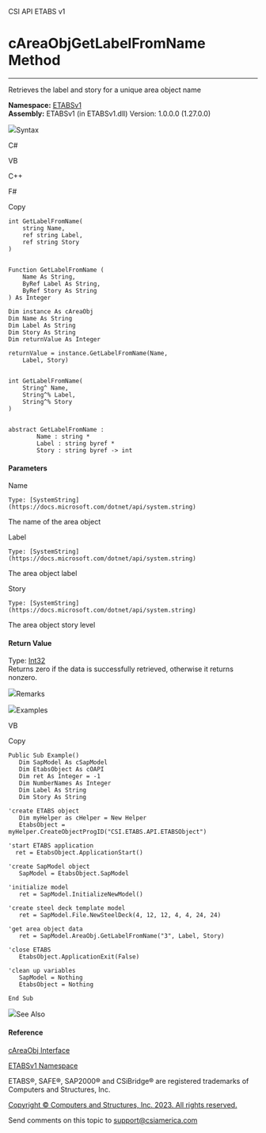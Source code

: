﻿

CSI API ETABS v1

# cAreaObjGetLabelFromName Method  
  
---  
  
Retrieves the label and story for a unique area object name

**Namespace:** [ETABSv1](2780f1b8-2033-5289-2298-1cdb2a7508d9.htm)  
**Assembly:** ETABSv1 (in ETABSv1.dll) Version: 1.0.0.0 (1.27.0.0)

![](../icons/SectionExpanded.png)Syntax

C#

VB

C++

F#

Copy

    
    
    int GetLabelFromName(
    	string Name,
    	ref string Label,
    	ref string Story
    )
    
    
    Function GetLabelFromName ( 
    	Name As String,
    	ByRef Label As String,
    	ByRef Story As String
    ) As Integer
    
    Dim instance As cAreaObj
    Dim Name As String
    Dim Label As String
    Dim Story As String
    Dim returnValue As Integer
    
    returnValue = instance.GetLabelFromName(Name, 
    	Label, Story)
    
    
    int GetLabelFromName(
    	String^ Name, 
    	String^% Label, 
    	String^% Story
    )
    
    
    abstract GetLabelFromName : 
            Name : string * 
            Label : string byref * 
            Story : string byref -> int 
    

#### Parameters

Name

    Type: [SystemString](https://docs.microsoft.com/dotnet/api/system.string)  
The name of the area object

Label

    Type: [SystemString](https://docs.microsoft.com/dotnet/api/system.string)  
The area object label

Story

    Type: [SystemString](https://docs.microsoft.com/dotnet/api/system.string)  
The area object story level

#### Return Value

Type: [Int32](https://docs.microsoft.com/dotnet/api/system.int32)  
Returns zero if the data is successfully retrieved, otherwise it returns
nonzero.

![](../icons/SectionExpanded.png)Remarks

![](../icons/SectionExpanded.png)Examples

VB

Copy

    
    
    Public Sub Example()
       Dim SapModel As cSapModel
       Dim EtabsObject As cOAPI
       Dim ret As Integer = -1
       Dim NumberNames As Integer
       Dim Label As String
       Dim Story As String
    
    'create ETABS object
       Dim myHelper as cHelper = New Helper
       EtabsObject = myHelper.CreateObjectProgID("CSI.ETABS.API.ETABSObject")
    
    'start ETABS application
      ret = EtabsObject.ApplicationStart()
    
    'create SapModel object
       SapModel = EtabsObject.SapModel
    
    'initialize model
       ret = SapModel.InitializeNewModel()
    
    'create steel deck template model
       ret = SapModel.File.NewSteelDeck(4, 12, 12, 4, 4, 24, 24)
    
    'get area object data
       ret = SapModel.AreaObj.GetLabelFromName("3", Label, Story)
    
    'close ETABS
       EtabsObject.ApplicationExit(False)
    
    'clean up variables
       SapModel = Nothing
       EtabsObject = Nothing
    
    End Sub

![](../icons/SectionExpanded.png)See Also

#### Reference

[cAreaObj Interface](2cda9b42-232e-6821-8caa-dc87fd84fed0.htm)

[ETABSv1 Namespace](2780f1b8-2033-5289-2298-1cdb2a7508d9.htm)

ETABS®, SAFE®, SAP2000® and CSiBridge® are registered trademarks of Computers
and Structures, Inc.  

[Copyright © Computers and Structures, Inc. 2023. All rights
reserved.](http://www.csiamerica.com)

Send comments on this topic to
[support@csiamerica.com](mailto:support%40csiamerica.com?Subject=CSI%20API%20ETABS%20v1)

